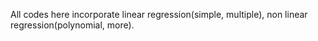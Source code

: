 All codes here incorporate linear regression(simple, multiple), non linear regression(polynomial, more). 
